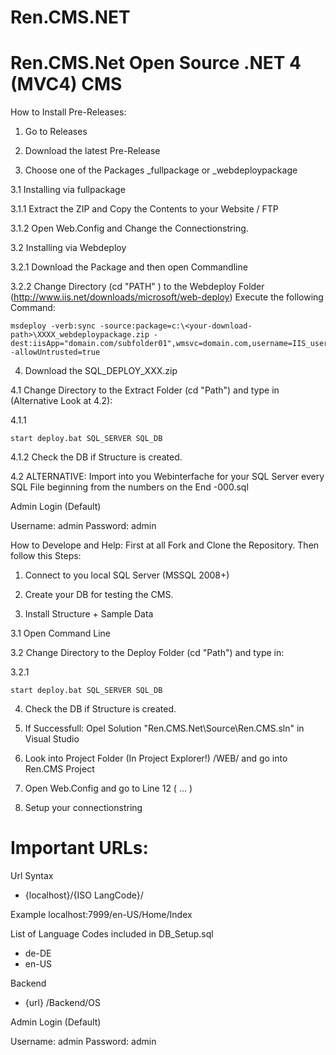 Ren.CMS.NET
===========

Ren.CMS.Net Open Source .NET 4 (MVC4) CMS
===============
How to Install Pre-Releases:
1. Go to Releases 

2. Download the latest Pre-Release

3. Choose one of the Packages _fullpackage or _webdeploypackage

3.1 Installing via fullpackage

3.1.1 Extract the ZIP and Copy the Contents to your Website / FTP

3.1.2 Open Web.Config and Change the Connectionstring.

3.2 Installing via Webdeploy

3.2.1 Download the Package and then open Commandline

3.2.2 Change Directory (cd "PATH" ) to the Webdeploy Folder (http://www.iis.net/downloads/microsoft/web-deploy) Execute the following Command:

```text
msdeploy -verb:sync -source:package=c:\<your-download-path>\XXXX_webdeploypackage.zip -dest:iisApp="domain.com/subfolder01",wmsvc=domain.com,username=IIS_username,password=IIS_password,skipAppCreation=false -allowUntrusted=true
```
4. Download the SQL_DEPLOY_XXX.zip

4.1 Change Directory to the Extract Folder (cd "Path") and type in (Alternative Look at 4.2):

4.1.1

```text
start deploy.bat SQL_SERVER SQL_DB
```
4.1.2 Check the DB if Structure is created.

4.2 ALTERNATIVE: Import into you Webinterfache for your SQL Server every SQL File beginning from the numbers on the End -000.sql

Admin Login (Default)

Username: admin
Password: admin

How to Develope and Help:
First at all Fork and Clone the Repository.
Then follow this Steps:
1. Connect to you local SQL Server (MSSQL 2008+)

2. Create your DB for testing the CMS.

3. Install Structure + Sample Data

3.1 Open Command Line

3.2 Change Directory to the Deploy Folder (cd "Path") and type in:

3.2.1

```text
start deploy.bat SQL_SERVER SQL_DB
```

4. Check the DB if Structure is created.

5. If Successfull: Opel Solution "Ren.CMS.Net\Source\Ren.CMS.sln" in Visual Studio

6. Look into Project Folder (In Project Explorer!) /WEB/ and go into Ren.CMS  Project

7. Open Web.Config and go to Line 12 (<connectionString> ... </connectionString>)

8. Setup your connectionstring


Important URLs:
===============

Url Syntax
* {localhost}/{ISO LangCode}/
 
 Example
 localhost:7999/en-US/Home/Index
 
 List of Language Codes included in DB_Setup.sql
 * de-DE
 * en-US

 Backend
 * {url} /Backend/OS

Admin Login (Default)

Username: admin
Password: admin

  
